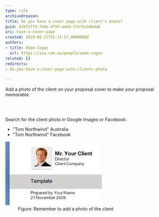 ```yaml
---
type: rule
archivedreason: 
title: ​Do you have a cover page with client's photo?
guid: d3bf2ffd-744e-4f55-aebb-27e75a1664a6
uri: have-a-cover-page
created: 2019-08-21T21:11:57.0000000Z
authors:
- title: Adam Cogan
  url: https://ssw.com.au/people/adam-cogan
related: []
redirects:
- do-you-have-a-cover-page-with-clients-photo

---
```



<p class="ssw15-rteElement-P">Add a photo of the client on your proposal cover to make your proposal memorable.​<br></p>
<br><excerpt class='endintro'></excerpt><br>
<p>Search for the client photo in Google Images or Facebook:<br></p><ul><li>"Tom Northwind" Australia</li><li>"Tom Northwind" Facebook​<br></li></ul><dl class="image"><dt><img src="Proposals_ClientPhoto.jpg" alt="Proposals_ClientPhoto.jpg" /></dt><dd>Figure: Remember to a​​dd a photo of the client</dd></dl>


